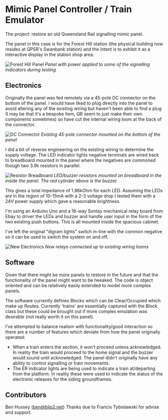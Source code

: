 # Mimic Panel Controller / Train Emulator
The project: restore an old Queensland Rail signalling mimic panel.

The panel in this case is for the Forest Hill station (the physical building now resides at QPSR's Swanbank station) and the intent is to exhibit it as a interactive display in the station shop area.

![Forest Hill Panel](https://raw.githubusercontent.com/blip2/mimic-ctrl/master/img/illuminated.png)
*Panel with power applied to some of the signalling indicators during testing*

## Electronics

Originally the panel was fed remotely via a 45-pole DC connector on the bottom of the panel. I would have liked to plug directly into the panel to avoid altering any of the existing wiring but haven't been able to find a plug (I may be that it's a bespoke item, QR seem to just make their own components sometimes) so have cut the internal wiring loom at the back of the connector.

![DC Connector](https://raw.githubusercontent.com/blip2/mimic-ctrl/master/img/connector.png)
*Existing 45-pole connector mounted on the bottom of the panel*

I did a bit of reverse engineering on the existing wiring to determine the supply voltage. The LED indicator lights negative terminals are wired back to breadboard mounted in the panel where the negatives are commoned though two 3.9k resistors in parallel.

![Resistor Breadboard](https://raw.githubusercontent.com/blip2/mimic-ctrl/master/img/breadboard.png)
*LED/buzzer resistors mounted on breadboard in the inside the panel. The red cylinder above is the buzzer.*

This gives a total impedance of 1.96kOhm for each LED. Assuming the LEDs are in the region of 10-15mA with a 2-3 voltage drop I tested them with a 24V power supply which gave a reasonable brightness.

I'm using an Arduino Uno and a 16-way Sontay mechanical relay board from Ebay to driver the LEDs and buzzer and handle user input in the form of the two existing push buttons. This is all mounted inside the spacious cabinet.

I've left the original "digram lights" switch in-line with the common negative so it can be used to switch the system on and off.

![New Electronics](https://raw.githubusercontent.com/blip2/mimic-ctrl/master/img/rewired.png)
*New relays connected up to existing wiring looms*

## Software

Given that there might be more panels to restore in the future and that the functionality of the panel might want to be tweaked. The code is object oriented and can be relatively easily extended to model more complex panels.

The software currently defines Blocks which can be Clear/Occupied which make up Routes. Currently 'trains' are essentially captured with the Block class but these could be brought out if more complex emulation was desirable (not really worth it on this panel).

I've attempted to balance realism with functionality/good interaction so there are a number of features which deviate from how the panel originally operated:
* When a train enters the section, it won't proceed unless acknowledged. In reality the train would proceed to the home signal and the buzzer would sound until acknowledged. The panel didn't originally have any ability to control signalling or train movements.
* The ER indicator lights are being used to indicate a train at/departing from the platform. In reality these were used to indicate the status of the electronic releases for the siding groundframes.

## Contributors
Ben Hussey (<a href="mailto:ben@blip2.net">ben@blip2.net</a>)
Thanks due to Francis Tybislawski for advise and support.
